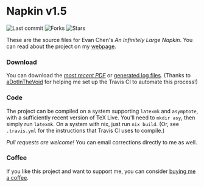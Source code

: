 # Napkin v1.5

![Last commit](https://img.shields.io/github/last-commit/vEnhance/napkin)
![Forks](https://img.shields.io/github/forks/vEnhance/napkin)
![Stars](https://img.shields.io/github/stars/vEnhance/napkin)

These are the source files for Evan Chen's _An Infinitely Large Napkin_.
You can read about the project on my [webpage](https://web.evanchen.cc/napkin.html).

### Download

You can download the [_most recent PDF_](https://venhance.github.io/napkin/Napkin.pdf)
or [generated log files](https://venhance.github.io/napkin/).
(Thanks to [aDotInTheVoid](https://github.com/aDotInTheVoid)
for helping me set up the Travis CI to automate this process!)

### Code

The project can be compiled on a system supporting `latexmk` and `asymptote`,
with a sufficiently recent version of TeX Live.
You'll need to `mkdir asy`, then simply run `latexmk`.
On a system with nix, just run `nix build`.
(Or, see `.travis.yml` for the instructions that Travis CI uses to compile.)

_Pull requests are welcome!_
You can email corrections directly to me as well.

### Coffee

If you like this project and want to support me,
you can consider [buying me a coffee](https://ko-fi.com/evanchen).
